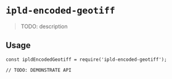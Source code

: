 # `ipld-encoded-geotiff`

> TODO: description

## Usage

```
const ipldEncodedGeotiff = require('ipld-encoded-geotiff');

// TODO: DEMONSTRATE API
```
